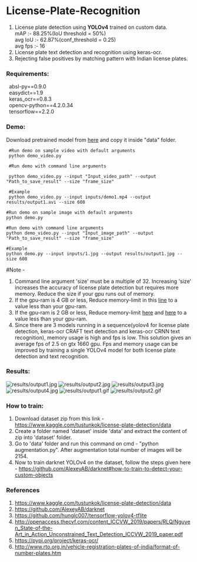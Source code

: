 # License-Plate-Recognition
1. License plate detection using **YOLOv4** trained on custom data. </br>
  mAP :- 88.25%(IoU threshold = 50%) </br>
  avg IoU :- 62.87%(conf_threshold = 0.25) </br>
  avg fps :- 16 </br>
2. License plate text detection and recognition using keras-ocr. </br>
3. Rejecting false positives by matching pattern with Indian license plates. </br>

### Requirements:
&nbsp; absl-py==0.9.0 </br>
&nbsp; easydict==1.9 </br>
&nbsp; keras_ocr==0.8.3 </br>
&nbsp; opencv-python==4.2.0.34 </br>
&nbsp; tensorflow==2.2.0 </br>

### Demo:
Download pretrained model from [here](https://drive.google.com/file/d/1cAcL8E3segwC10vP404MZBi1sBRv-it-/view?usp=sharing) and copy it inside "data" folder. </br>
<pre><code> #Run demo on sample video with default arguments
 python demo_video.py
 
 #Run demo with command line arguments </br>
 python demo_video.py --input "Input_video_path" --output "Path_to_save_result" --size "frame_size"
 
 #Example
 python demo_video.py --input inputs/demo1.mp4 --output results/output1.avi --size 608 </code></pre>

<pre><code>#Run demo on sample image with default arguments
python demo.py

#Run demo with command line arguments
python demo_video.py --input "Input_image_path" --output "Path_to_save_result" --size "frame_size"

#Example
python demo.py --input inputs/1.jpg --output results/output1.jpg --size 608 </code></pre>

#Note - 
1. Command line argument 'size' must be a multiple of 32. Increasing 'size' increases the accuracy of license plate detection but requires more memory. Reduce the size if your gpu runs out of memory.
2. If the gpu-ram is 4 GB or less, Reduce memory-limit in this [line](https://github.com/keshavoct98/License-Plate-Recognition/blob/be64d2e01e2d1d9ef54fc36dd931a3f9b74a6c82/demo_video.py#L17) to a value less than your gpu-ram.
3. If the gpu-ram is 2 GB or less, Reduce memory-limit [here](https://github.com/keshavoct98/License-Plate-Recognition/blob/be64d2e01e2d1d9ef54fc36dd931a3f9b74a6c82/demo.py#L17) and [here](https://github.com/keshavoct98/License-Plate-Recognition/blob/be64d2e01e2d1d9ef54fc36dd931a3f9b74a6c82/demo_video.py#L17) to a value less than your gpu-ram.
4. Since there are 3 models running in a sequence(yolov4 for license plate detection, keras-ocr CRAFT text detection and keras-ocr CRNN text recognition), memory usage is high and fps is low. This solution gives an average fps of 2.5 on gtx 1660 gpu.
Fps and memory usage can be improved by training a single YOLOv4 model for both license plate detection and text recognition.

### Results:
![results/output1.jpg](https://github.com/keshavoct98/License-Plate-Recognition/blob/master/results/output1.jpg)
![results/output2.jpg](https://github.com/keshavoct98/License-Plate-Recognition/blob/master/results/output2.jpg)
![results/output3.jpg](https://github.com/keshavoct98/License-Plate-Recognition/blob/master/results/output3.jpg)
![results/output4.jpg](https://github.com/keshavoct98/License-Plate-Recognition/blob/master/results/output4.jpg)
![results/output1.gif](https://github.com/keshavoct98/License-Plate-Recognition/blob/master/results/output1.gif)
![results/output2.gif](https://github.com/keshavoct98/License-Plate-Recognition/blob/master/results/output2.gif)

### How to train:
1. Download dataset zip from this link - https://www.kaggle.com/tustunkok/license-plate-detection/data
2. Create a folder named 'dataset' inside 'data' and extract the content of zip into 'dataset' folder.
3. Go to 'data' folder and run this command on cmd - "python augmentation.py". After augmentation total number of images will be 2154.
4. Now to train darknet YOLOv4 on the dataset, follow the steps given here - https://github.com/AlexeyAB/darknet#how-to-train-to-detect-your-custom-objects

### References
1. https://www.kaggle.com/tustunkok/license-plate-detection/data </br>
2. https://github.com/AlexeyAB/darknet </br>
3. https://github.com/hunglc007/tensorflow-yolov4-tflite </br>
4. http://openaccess.thecvf.com/content_ICCVW_2019/papers/RLQ/Nguyen_State-of-the-Art_in_Action_Unconstrained_Text_Detection_ICCVW_2019_paper.pdf </br>
5. https://pypi.org/project/keras-ocr/ </br>
6. http://www.rto.org.in/vehicle-registration-plates-of-india/format-of-number-plates.htm
